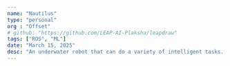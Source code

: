 ```yaml
---
name: "Nautilus"
type: "personal"
org : "Offset"
# github: "https://github.com/LEAP-AI-Plaksha/leapdraw"
tags: ["ROS", "ML"]
date: "March 15, 2025"
desc: "An underwater robot that can do a variety of intelligent tasks. Built for SAUVC 2025."
---
```

